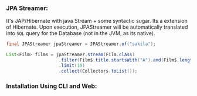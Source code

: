 ### JPA Streamer:
It's JAP/Hibernate with java Stream + some syntactic sugar. Its a extension of Hibernate. Upon execution, JPAStreamer will be automatically translated into `SQL` query for the Database (not in the JVM, as its native).

```java
final JPAStreamer jpaStreamer = JPAStreamer.of("sakila");

List<Film> films = jpaStreamer.stream(Film.class)
                    .filter(Film$.title.startsWith("A").and(Film$.length.greaterThan(60)))
                    .limit(10)
                    .collect(Collectors.toList());
```


### Installation Using CLI and Web: